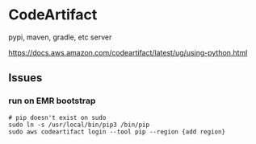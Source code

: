 # CodeArtifact

pypi, maven, gradle, etc server

https://docs.aws.amazon.com/codeartifact/latest/ug/using-python.html


## Issues
### run on EMR bootstrap
```shell
# pip doesn't exist on sudo
sudo ln -s /usr/local/bin/pip3 /bin/pip
sudo aws codeartifact login --tool pip --region {add region}
```
